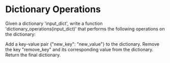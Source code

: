 # Dictionary Operations

Given a dictionary 'input_dict', write a function 'dictionary_operations(input_dict)' that performs the following operations on the dictionary:

Add a key-value pair {"new_key": "new_value"} to the dictionary.
Remove the key "remove_key" and its corresponding value from the dictionary.
Return the final dictionary.